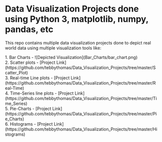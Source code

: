 # Data Visualization Projects done using Python 3, matplotlib, numpy, pandas, etc

This repo contains multiple data visualization projects done to depict real
world data using multiple visualization tools like:
<p>
1. Bar Charts - ![Depicted Visualization](Bar_Charts/bar_chart.png)
<br />
2. Scatter plots - [Project Link](https://github.com/tebbythomas/Data_Visualization_Projects/tree/master/Scatter_Plot)
<br />
3. Real-time Line plots - [Project Link](https://github.com/tebbythomas/Data_Visualization_Projects/tree/master/Real-Time)
<br />
4. Time-Series line plots - [Project Link](https://github.com/tebbythomas/Data_Visualization_Projects/tree/master/Time_Series)
<br />
5. Pie-Charts - [Project Link](https://github.com/tebbythomas/Data_Visualization_Projects/tree/master/Pie_Charts)
<br />
6. Histograms - [Project Link](https://github.com/tebbythomas/Data_Visualization_Projects/tree/master/Histograms)
</p>
